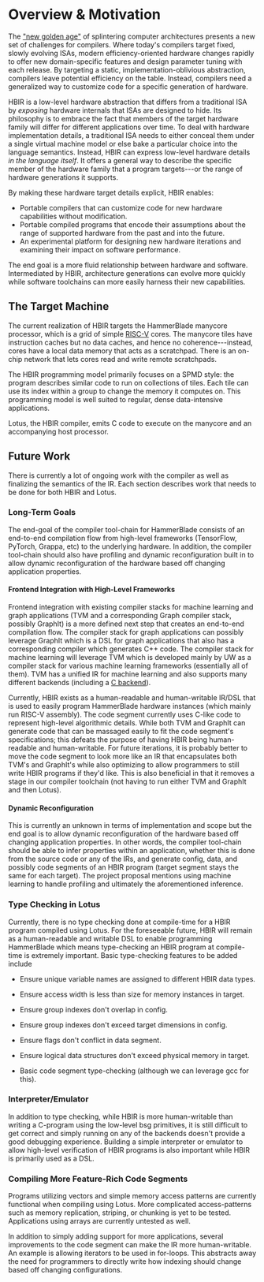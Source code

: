 Overview & Motivation
=====================

The ["new golden age"][ga] of splintering computer architectures presents a new set of challenges for compilers.
Where today's compilers target fixed, slowly evolving ISAs,
modern efficiency-oriented hardware changes rapidly to offer new domain-specific features and design parameter tuning with each release.
By targeting a static, implementation-oblivious abstraction, compilers leave potential efficiency on the table.
Instead, compilers need a generalized way to customize code for a specific generation of hardware.

HBIR is a low-level hardware abstraction that differs from a traditional ISA by *exposing* hardware internals that ISAs are designed to hide.
Its philosophy is to embrace the fact that members of the target hardware family will differ for different applications over time.
To deal with hardware implementation details, a traditional ISA needs to either conceal them under a single virtual machine model or else bake a particular choice into the language semantics.
Instead, HBIR can express low-level hardware details *in the language itself*.
It offers a general way to describe the specific member of the hardware family that a program targets---or the range of hardware generations it supports.

By making these hardware target details explicit, HBIR enables:

- Portable compilers that can customize code for new hardware capabilities without modification.
- Portable compiled programs that encode their assumptions about the range of supported hardware from the past and into the future.
- An experimental platform for designing new hardware iterations and examining their impact on software performance.

The end goal is a more fluid relationship between hardware and software.
Intermediated by HBIR, architecture generations can evolve more quickly while software toolchains can more easily harness their new capabilities.

[ga]: https://cacm.acm.org/magazines/2019/2/234352-a-new-golden-age-for-computer-architecture/fulltext


The Target Machine
------------------

The current realization of HBIR targets the HammerBlade manycore processor, which is a grid of simple [RISC-V][] cores.
The manycore tiles have instruction caches but no data caches, and hence no coherence---instead, cores have a local data memory that acts as a scratchpad.
There is an on-chip network that lets cores read and write remote scratchpads.

The HBIR programming model primarily focuses on a SPMD style:
the program describes similar code to run on collections of tiles.
Each tile can use its index within a group to change the memory it computes on.
This programming model is well suited to regular, dense data-intensive applications.

Lotus, the HBIR compiler, emits C code to execute on the manycore and an accompanying host processor.

[risc-v]: https://riscv.org


Future Work
-----------

There is currently a lot of ongoing work with the compiler as well as
finalizing the semantics of the IR. Each section describes work that
needs to be done for both HBIR and Lotus.

### Long-Term Goals

The end-goal of the compiler tool-chain for HammerBlade consists of an
end-to-end compilation flow from high-level frameworks (TensorFlow,
PyTorch, Grappa, etc) to the underlying hardware. In addition, the
compiler tool-chain should also have profiling and dynamic
reconfiguration built in to allow dynamic reconfiguration of the
hardware based off changing application properties.

#### Frontend Integration with High-Level Frameworks

Frontend integration with existing compiler stacks for machine learning
and graph applications (TVM and a corresponding Graph compiler stack,
possibly GraphIt) is a more defined next step that creates an end-to-end
compilation flow. The compiler stack for graph applications can possibly
leverage GraphIt which is a DSL for graph applications that also has a
corresponding compiler which generates C++ code. The compiler stack for
machine learning will leverage TVM which is developed mainly by UW as a
compiler stack for various machine learning frameworks (essentially all
of them). TVM has a unified IR for machine learning and also supports
many different backends (including a [C backend](https://github.com/dmlc/tvm/pull/2161)).

Currently, HBIR exists as a human-readable and human-writable IR/DSL
that is used to easily program HammerBlade hardware instances (which
mainly run RISC-V assembly). The code segment currently uses C-like code
to represent high-level algorithmic details. While both TVM and GraphIt
can generate code that can be massaged easily to fit the code segment's
specifications; this defeats the purpose of having HBIR being
human-readable and human-writable. For future iterations, it is probably
better to move the code segment to look more like an IR that
encapsulates both TVM's and GraphIt's while also optimizing to allow
programmers to still write HBIR programs if they'd like. This is also
beneficial in that it removes a stage in our compiler toolchain (not
having to run either TVM and GraphIt and then Lotus).

#### Dynamic Reconfiguration

This is currently an unknown in terms of implementation and scope but
the end goal is to allow dynamic reconfiguration of the hardware based
off changing application properties. In other words, the compiler
tool-chain should be able to infer properties within an application,
whether this is done from the source code or any of the IRs, and
generate config, data, and possibly code segments of an HBIR program
(target segment stays the same for each target). The project proposal
mentions using machine learning to handle profiling and ultimately the
aforementioned inference.


### Type Checking in Lotus

Currently, there is no type checking done at compile-time for a HBIR
program compiled using Lotus. For the foreseeable future, HBIR will
remain as a human-readable and writable DSL to enable programming
HammerBlade which means type-checking an HBIR program at compile-time is
extremely important. Basic type-checking features to be added include

-   Ensure unique variable names are assigned to different HBIR data
    types.

-   Ensure access width is less than size for memory instances in
    target.

-   Ensure group indexes don't overlap in config.

-   Ensure group indexes don't exceed target dimensions in config.

-   Ensure flags don't conflict in data segment.

-   Ensure logical data structures don't exceed physical memory in
    target.

-   Basic code segment type-checking (although we can leverage gcc for
    this).

### Interpreter/Emulator

In addition to type checking, while HBIR is more human-writable than
writing a C-program using the low-level bsg primitives, it is still
difficult to get correct and simply running on any of the backends
doesn't provide a good debugging experience. Building a simple
interpreter or emulator to allow high-level verification of HBIR
programs is also important while HBIR is primarily used as a DSL.

### Compiling More Feature-Rich Code Segments

Programs utilizing vectors and simple memory access patterns are
currently functional when compiling using Lotus. More complicated
access-patterns such as memory replication, striping, or chunking is yet
to be tested. Applications using arrays are currently untested as well.

In addition to simply adding support for more applications, several
improvements to the code segment can make the IR more human-writable. An
example is allowing iterators to be used in for-loops. This abstracts
away the need for programmers to directly write how indexing should
change based off changing configurations.
